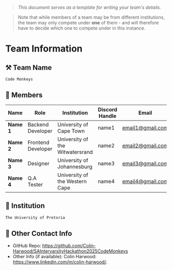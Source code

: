> *This document serves as a template for writing your team's details.*

> Note that while members of a team may be from different institutions, the team may only compete under **one** of them - and will therefore have to decide which one to compete under in this instance.

# Team Information

## ⚒️ Team Name
``` c
Code Monkeys
```

## 👥 Members
| Name     | Role                | Institution           | Discord Handle | Email |
|----------|---------------------|-----------------------| -------------------|-------------|
| **Name 1**   | Backend Developer   | University of Cape Town | name1 | <email1@gmail.com> |
| **Name 2**   | Frontend Developer  | University of the Witwatersrand | name2 | <email2@gmail.com> |
| **Name 3**   | Designer            | University of Johannesburg | name3 | <email3@gmail.com> |
| **Name 4**   | Q.A Tester          | University of the Western Cape | name4 | <email4@gmail.com> |

## 🏫 Institution
``` c
The University of Pretoria
```

## 📧 Other Contact Info
- GitHub Repo: <https://github.com/Colin-Harwood/SAIntervarsityHackathon2025CodeMonkeys>
- Other Info (if available): Colin Harwood: https://www.linkedin.com/in/colin-harwood/.
